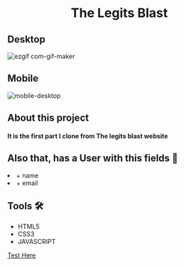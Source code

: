 <h1 align="center">The Legits Blast</h1>


<h2>Desktop</h2>

![ezgif com-gif-maker](https://user-images.githubusercontent.com/50673887/123554776-8422a180-d736-11eb-8ed6-ea845ab1e3ce.gif)


<h2>Mobile</h2>

![mobile-desktop](https://user-images.githubusercontent.com/50673887/123549007-06ea3300-d71c-11eb-89d2-cedb2a910edf.gif)


<h2>About this project</h2>


<h4>  It is the first part I clone from The legits blast website<h4>


  
<h2>Also that, has a User with this fields 👩</h2>


  <li>+ name</li>
  <li>+ email</li>

 
 <h2>Tools 🛠</h2>
  
 <ul>
  <li>HTML5</li>
  <li>CSS3</li>
  <li>JAVASCRIPT</li>
</ul>
 
 [Test Here](https://peaceful-jepsen-0144cb.netlify.app/)
